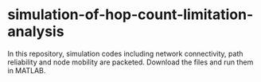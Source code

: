 # simulation-of-hop-count-limitation-analysis
In this repository, simulation codes including network connectivity, path reliability and node mobility are packeted. Download the files and run them in MATLAB. 
